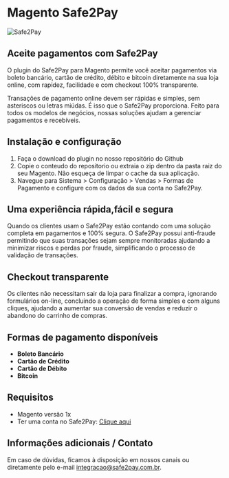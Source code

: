 
# Magento Safe2Pay

![Safe2Pay](https://safe2pay.com.br/static/img/banner-github.png)


## Aceite pagamentos com Safe2Pay

O plugin do Safe2Pay para Magento permite você aceitar pagamentos via boleto bancário, cartão de crédito, débito e bitcoin diretamente na sua loja online, com rapidez, facilidade e com checkout 100% transparente.

Transações de pagamento online devem ser rápidas e simples, sem asteriscos ou letras miúdas. É isso que o Safe2Pay proporciona. Feito para todos os modelos de negócios, nossas soluções ajudam a gerenciar pagamentos e recebíveis.

## Instalação e configuração

1. Faça o download do plugin no nosso repositório do Github
2. Copie o conteudo do repositorio ou extraia o zip dentro da pasta raiz do seu Magento. Não esqueça de limpar o cache da sua aplicação.
3. Navegue para Sistema > Configuração > Vendas > Formas de Pagamento e configure com os dados da sua conta no Safe2Pay.


##  Uma experiência rápida,fácil e segura

Quando os clientes usam o Safe2Pay estão contando com uma solução completa em pagamentos e 100% segura. O Safe2Pay possui anti-fraude permitindo que suas transações sejam sempre monitoradas ajudando a minimizar riscos e perdas por fraude, simplificando o processo de validação de transações.

##  Checkout transparente

Os clientes não necessitam sair da loja para finalizar a compra, ignorando formulários on-line, concluindo a operação de forma simples e com alguns cliques, ajudando a aumentar sua conversão de vendas e reduzir o abandono do carrinho de compras.

##  Formas de pagamento disponíveis
 - **Boleto Bancário**
 - **Cartão de Crédito**
 - **Cartão de Débito**
 - **Bitcoin**

## Requisitos
- Magento versão 1x
- Ter uma conta no Safe2Pay: [Clique aqui](https://safe2pay.com.br/)


## Informações adicionais / Contato

Em caso de dúvidas, ficamos à disposição em nossos canais ou diretamente pelo e-mail integracao@safe2pay.com.br. 
